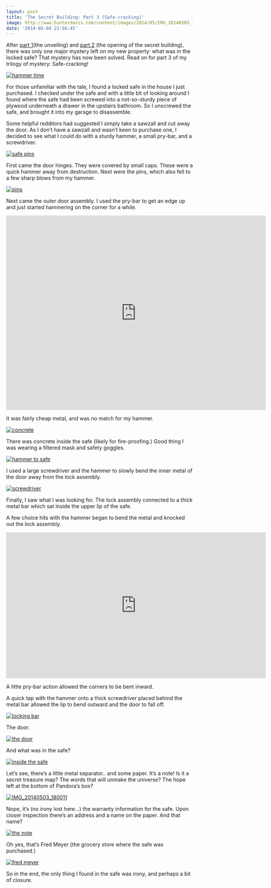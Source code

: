 ```yaml
---
layout: post
title: 'The Secret Building: Part 3 (Safe-cracking)'
image: http://www.hunterdavis.com/content/images/2014/05/IMG_20140503_175138.jpg
date: '2014-05-04 21:56:45'
---
```



After [part 1](http://www.hunterdavis.com/2014/04/26/the-secret-building-part-1-thats-no-berry-bush/)(the unveiling) and [part 2](http://www.hunterdavis.com/2014/04/28/the-secret-building-part-2-with-video-holy-crap-theres-stuff-in-it/) (the opening of the secret building), there was only one major mystery left on my new property: what was in the locked safe? That mystery has now been solved. Read on for part 3 of my trilogy of mystery: Safe-cracking!

[![hammer time](http://www.hunterdavis.com/content/images/2014/05/IMG_20140503_175138-225x300.jpg)](http://www.hunterdavis.com/content/images/2014/05/IMG_20140503_175138.jpg)

For those unfamiliar with the tale, I found a locked safe in the house I just purchased. I checked under the safe and with a little bit of looking around I found where the safe had been screwed into a not-so-sturdy piece of plywood underneath a drawer in the upstairs bathroom. So I unscrewed the safe, and brought it into my garage to disassemble.

Some helpful redditors had suggested I simply take a sawzall and cut away the door. As I don’t have a sawzall and wasn’t keen to purchase one, I decided to see what I could do with a sturdy hammer, a small pry-bar, and a screwdriver.

[![safe pins](http://www.hunterdavis.com/content/images/2014/05/IMG_20140503_173740-225x300.jpg)](http://www.hunterdavis.com/content/images/2014/05/IMG_20140503_173740.jpg)

First came the door hinges. They were covered by small caps. These were a quick hammer away from destruction. Next were the pins, which also fell to a few sharp blows from my hammer.

[![pins](http://www.hunterdavis.com/content/images/2014/05/IMG_20140503_173819-225x300.jpg)](http://www.hunterdavis.com/content/images/2014/05/IMG_20140503_173819.jpg)

Next came the outer door assembly. I used the pry-bar to get an edge up and just started hammering on the corner for a while.

<iframe allowfullscreen="" frameborder="0" height="525" src="https://www.youtube.com/embed/cR1-jLFm2_Q?feature=oembed" width="700"></iframe>

It was fairly cheap metal, and was no match for my hammer.

[![concrete](http://www.hunterdavis.com/content/images/2014/05/IMG_20140503_174811-225x300.jpg)](http://www.hunterdavis.com/content/images/2014/05/IMG_20140503_174811.jpg)

There was concrete inside the safe (likely for fire-proofing.) Good thing I was wearing a filtered mask and safety goggles.

[![hammer to safe](http://www.hunterdavis.com/content/images/2014/05/IMG_20140503_174819-300x225.jpg)](http://www.hunterdavis.com/content/images/2014/05/IMG_20140503_174819.jpg)

I used a large screwdriver and the hammer to slowly bend the inner metal of the door away from the lock assembly.

[![screwdriver](http://www.hunterdavis.com/content/images/2014/05/IMG_20140503_175914-300x225.jpg)](http://www.hunterdavis.com/content/images/2014/05/IMG_20140503_175914.jpg)

Finally, I saw what I was looking for. The lock assembly connected to a thick metal bar which sat inside the upper lip of the safe.

A few choice hits with the hammer began to bend the metal and knocked out the lock assembly.

<iframe allowfullscreen="" frameborder="0" height="394" src="https://www.youtube.com/embed/RpnOu4WNMt4?feature=oembed" width="700"></iframe>

A little pry-bar action allowed the corners to be bent inward.

A quick tap with the hammer onto a thick screwdriver placed behind the metal bar allowed the lip to bend outward and the door to fall off.

[![locking bar](http://www.hunterdavis.com/content/images/2014/05/IMG_20140503_175903-300x225.jpg)](http://www.hunterdavis.com/content/images/2014/05/IMG_20140503_175903.jpg)

The door.

[![the door](http://www.hunterdavis.com/content/images/2014/05/IMG_20140503_175927-225x300.jpg)](http://www.hunterdavis.com/content/images/2014/05/IMG_20140503_175927.jpg)

And what was in the safe?

[![inside the safe](http://www.hunterdavis.com/content/images/2014/05/IMG_20140503_175936-300x225.jpg)](http://www.hunterdavis.com/content/images/2014/05/IMG_20140503_175936.jpg)

Let’s see, there’s a little metal separator.. and some paper. It’s a note! Is it a secret treasure map? The words that will unmake the universe? The hope left at the bottom of Pandora’s box?

[![IMG_20140503_180011](http://www.hunterdavis.com/content/images/2014/05/IMG_20140503_180011-300x225.jpg)](http://www.hunterdavis.com/content/images/2014/05/IMG_20140503_180011.jpg)

Nope, it’s (no irony lost here…) the warranty information for the safe. Upon closer inspection there’s an address and a name on the paper. And that name?

[![the note](http://www.hunterdavis.com/content/images/2014/05/IMG_20140503_180016-300x225.jpg)](http://www.hunterdavis.com/content/images/2014/05/IMG_20140503_180016.jpg)

Oh yes, that’s Fred Meyer (the grocery store where the safe was purchased.)

[![fred meyer](http://www.hunterdavis.com/content/images/2014/05/IMG_20140503_180023-300x225.jpg)](http://www.hunterdavis.com/content/images/2014/05/IMG_20140503_180023.jpg)

So in the end, the only thing I found in the safe was irony, and perhaps a bit of closure.



